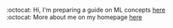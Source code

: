 :octocat: Hi,  I'm preparing a guide on ML concepts [here](https://github.com/fatemehsrz/ML_Concepts) <br>
:octocat: More about me on my homepage [here](https://fatemehsrz.github.io/) 







